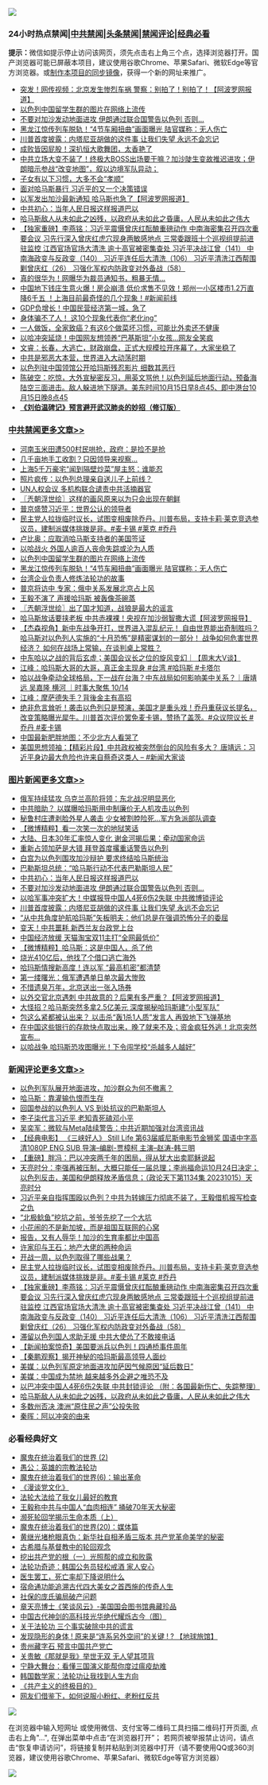 ![](https://raw.githubusercontent.com/jsvpn/jsproxy/dev/64photo/fqnews-qr.jpg)

<div id="tt">
<h3>24小时热点禁闻|<a href="#%E4%B8%AD%E5%85%B1%E7%A6%81%E9%97%BB%E6%9B%B4%E5%A4%9A%E6%96%87%E7%AB%A0">中共禁闻</a>|<a href="#%E5%9B%BE%E7%89%87%E6%96%B0%E9%97%BB%E6%9B%B4%E5%A4%9A%E6%96%87%E7%AB%A0">头条禁闻</a>|<a href="#%E6%96%B0%E9%97%BB%E8%AF%84%E8%AE%BA%E6%9B%B4%E5%A4%9A%E6%96%87%E7%AB%A0">禁闻评论|<a href="#%E5%BF%85%E7%9C%8B%E7%BB%8F%E5%85%B8%E5%A5%BD%E6%96%87">经典必看</a></h3>
<div><b>提示：</b>微信如提示停止访问该网页，须先点击右上角三个点，选择浏览器打开。国产浏览器可能已屏蔽本项目，建议使用谷歌Chrome、苹果Safari、微软Edge等官方浏览器。或<a href="%E5%88%B6%E4%BD%9Cgit%E7%A6%81%E9%97%BB%E9%95%9C%E5%83%8F.md">制作本项目的同步镜像</a>，获得一个新的网址来推广。</div>
<ul>

<li><a href="/cnnews/20231015/1947514.md">突发！网传视频：北京发生惨烈车祸 警察：别拍了！别拍了！【阿波罗网报道】</a></li>
<li><a href="/cbnews/20231015/1947552.md">以色列中国留学生群的图片在网络上流传</a></li>
<li><a href="/topimagenews/20231015/1947518.md">不要对加沙发动地面进攻 伊朗通过联合国警告以色列 否则...</a></li>
<li><a href="/cbnews/20231015/1947512.md">黑龙江惊传列车脱轨！“4节车厢扭曲”画面曝光 陆官媒称：无人伤亡</a></li>
<li><a href="/topimagenews/20231015/1947486.md">川普首度披露：内塔尼亚胡做的这件事 让我们失望 永远不会忘记</a></li>
<li><a href="/cnnews/20231016/1947658.md">成败皆因屁股！深扒恒大歌舞团，太香艳了</a></li>
<li><a href="/sohnews/20231016/1947639.md">中共立场大变不装了！终极大BOSS出场要干嘛？加沙陡生变故推迟进攻；伊朗暗示参战“改变地图”，叙以边境军队异动；</a></li>
<li><a href="/baitai/20231015/1947550.md">子女有以下习惯，大多不会“孝顺”</a></li>
<li><a href="/ccpdope/20231015/1947564.md">面对哈马斯暴行 习近平的又一个决策错误</a></li>
<li><a href="/worldnews/20231016/1947646.md">以军发出加沙最新通知 哈马斯也急了【阿波罗网报道】</a></li>
<li><a href="/topimagenews/20231016/1947651.md">中共初心：当年人民日报这样报道巴以</a></li>
<li><a href="/comments/20231015/1947553.md">哈马斯敌人从未如此之凶残，以政府从未如此之昏庸，人民从未如此之伟大</a></li>
<li><a href="/comments/20231016/1947621.md">【独家重磅】李燕铭：习近平震慑曾庆红酝酿重磅动作 中南海密集召开四次重要会议 习先行深入曾庆红虎穴现身两敏感地点 三常委跟班十个巡视组提前进驻监控 江西官场官场大清洗 逾十高官被密集查处 习近平决战江曾（141） 中南海政变与反政变（140） 习近平连任后大清洗（106） 习近平清洗江西帮围剿曾庆红（26） 习强化军权内防政变对外备战（58）</a></li>
<li><a href="/cnnews/20231016/1947677.md">真的很华为！网曝华为裁员通知书，粗暴无情…</a></li>
<li><a href="/sohnews/20231016/1947626.md">中国地下钱庄生意火爆！房企崩溃 低价求售不见效！郑州一小区楼市1.2万直降6千五 ！上海目前最奇怪的几个现象！#新闻前线</a></li>
<li><a href="/finance/20231016/1947653.md">GDP负增长！中国民营经济第一城，急了</a></li>
<li><a href="/health/20231015/1947499.md">身体骗不了人！ 这10个现象代表你“老化ing”</a></li>
<li><a href="/health/20231015/1947488.md">一人做饭，全家致癌？有这6个做菜坏习惯，可能比外卖还不健康</a></li>
<li><a href="/cnnews/20231015/1947507.md">以哈冲突延烧！中国网友想领养“巴基斯坦”小女孩…网友全笑疯</a></li>
<li><a href="/sohnews/20231016/1947675.md">文睿：长春，大逃亡，财政崩盘，正式大规模拉开序幕了，大家坐稳了</a></li>
<li><a href="/ssgc/20231015/1947594.md">中共是邪恶大本营，世界进入大动荡时期</a></li>
<li><a href="/baitai/20231015/1947482.md">以色列驻中国领馆公开哈玛斯残忍影片 细数其恶行</a></li>
<li><a href="/sohnews/20231015/1947558.md">陈破空：吃惊，大外宣秘密反习，用英文骂他！以色列延后地面行动，预备海陆空三面进击。敌人躲进地下隧道。美东时间10月15日早8点45、即中港台10月15日晚8点45</a></li>
<li><b><a href="/comments/20200207/1272816.md" target="_blank">《刘伯温碑记》预言避开武汉肺炎的妙招（修订版）</a></b></li>
</ul>
</div>

<div class="catlist">
<h3><a href="/cbnews/" target="_blank">中共禁闻</a><span><a href="/cbnews/" target="_blank" rel="nofollow">更多文章>></a></span></h3>
<ul>
<li><a href="/cbnews/20231016/1947808.md" target="_blank">河南玉米田遭500村民哄抢，政府：是捡不是抢</a></li>
<li><a href="/cbnews/20231016/1947807.md" target="_blank">几千亩地手工收割？只因领导来视察…</a></li>
<li><a href="/cbnews/20231016/1947790.md" target="_blank">上海5千万豪宅“闻到隔壁炒菜”屋主怒：谁能忍</a></li>
<li><a href="/cbnews/20231016/1947771.md" target="_blank">照片疯传：以色列总理亲自送儿子上前线？</a></li>
<li><a href="/cbnews/20231016/1947765.md" target="_blank">UN人权会议 多机构联合谴责中共活摘器官</a></li>
<li><a href="/cbnews/20231016/1947751.md" target="_blank">〖兲朝浮世绘〗这样的画风原来以为只会出现在朝鲜</a></li>
<li><a href="/cbnews/20231016/1947652.md" target="_blank">普京盛赞习近平：世界公认的领导者</a></li>
<li><a href="/comments/20231016/1947637.md" target="_blank">民主党人拉拢临时议长，试图变相废除乔丹。川普布局，支持卡莉·莱克竞选参议员，建制派媒体挑拨是非。#麦卡锡 #莱克 #乔丹</a></li>
<li><a href="/cbnews/20231015/1947610.md" target="_blank">卢比奥：应取消哈马斯支持者的美国签证</a></li>
<li><a href="/cbnews/20231015/1947599.md" target="_blank">以哈战火 外国人逾百人丧命失踪或沦为人质</a></li>
<li><a href="/cbnews/20231015/1947552.md" target="_blank">以色列中国留学生群的图片在网络上流传</a></li>
<li><a href="/cbnews/20231015/1947512.md" target="_blank">黑龙江惊传列车脱轨！“4节车厢扭曲”画面曝光 陆官媒称：无人伤亡</a></li>
<li><a href="/cbnews/20231015/1947182.md" target="_blank">台湾企业负责人修炼法轮功的故事</a></li>
<li><a href="/cbnews/20231015/1947462.md" target="_blank">普京将访中 专家：俄中关系发展北京占上风</a></li>
<li><a href="/cbnews/20231015/1947461.md" target="_blank">王毅不演了 声援哈玛斯 被轰像茶碗蒸</a></li>
<li><a href="/cbnews/20231015/1947452.md" target="_blank">〖兲朝浮世绘〗出了国才知道，战狼是最大的谣言</a></li>
<li><a href="/cbnews/20231015/1947448.md" target="_blank">哈马斯放话要挟老板 中共赤裸裸！央视在加沙弱智撒大谎【阿波罗网报导】</a></li>
<li><a href="/comments/20231015/1947411.md" target="_blank">【杰森视角】新中东战争开打，世界进入混乱纪元！ 自由世界能出奇制胜吗？ 哈马斯对以色列人实施的“十月恐怖”是精密谋划的一部分！ 战争如何危害世界经济？ 如何在战场上常输，在谈判桌上常胜？</a></li>
<li><a href="/comments/20231015/1947385.md" target="_blank">中东哈以之战的背后玄虚；美国会议长之位的旋风变幻｜【周末大V谈】</a></li>
<li><a href="/cbnews/20231015/1947367.md" target="_blank">江峰：哈玛斯大哥的大哥，真正金主现身 #台湾 #哈玛斯 #卡塔尔</a></li>
<li><a href="/comments/20231015/1947342.md" target="_blank">哈以战争牵动全球格局，下一战在台海？中东战局如何影响美中关系？｜唐靖远 吴嘉隆 横河 ｜时事大聚焦 10/14</a></li>
<li><a href="/cbnews/20231015/1947262.md" target="_blank">江峰：摩萨德失手？背後金主有高招</a></li>
<li><a href="/comments/20231014/1947159.md" target="_blank">绝非危言耸听！袭击以色列只是预演，美国才是重头戏！乔丹重获议长提名，改变策略曝光犀牛。川普首次评价罢免麦卡锡，赞扬了盖茨。#众议院议长 #乔丹 #麦卡锡</a></li>
<li><a href="/cbnews/20231014/1947110.md" target="_blank">中国最新肥胖地图：不少北方人看哭了</a></li>
<li><a href="/cbnews/20231014/1946979.md" target="_blank">美国思想领袖：【精彩片段】中共政权被突然倒台的风险有多大？ 唐靖远：习近平身边最大危险也许来自蔡奇这类人 &#8211; #新闻大家谈</a></li>

</ul>
</div>
<div class="catlist">
<h3><a href="/topimagenews/" target="_blank">图片新闻</a><span><a href="/topimagenews/" target="_blank" rel="nofollow">更多文章>></a></span></h3>
<ul>
<li><a href="/topimagenews/20231016/1947806.md" target="_blank">俄军持续猛攻 乌克兰高阶将领：东北战况明显恶化</a></li>
<li><a href="/topimagenews/20231016/1947805.md" target="_blank">中共暗助？ 以媒曝哈玛斯用中制廉价无人机攻击以色列</a></li>
<li><a href="/topimagenews/20231016/1947789.md" target="_blank">秘鲁村庄遭剥脸外星人袭击 少女被割脖险死…军方急派部队调查</a></li>
<li><a href="/topimagenews/20231016/1947770.md" target="_blank">【微博精粹】看一次笑一次的地狱笑话</a></li>
<li><a href="/topimagenews/20231016/1947769.md" target="_blank">大陆、日本30年汇率惊人变化 谢金河揭后果：牵动国家命运</a></li>
<li><a href="/topimagenews/20231016/1947743.md" target="_blank">重新占领加萨是大错 拜登首度撂重话警告以色列</a></li>
<li><a href="/topimagenews/20231016/1947730.md" target="_blank">白宫为以色列围攻加沙辩护 要求终结哈马斯统治</a></li>
<li><a href="/topimagenews/20231016/1947729.md" target="_blank">巴勒斯坦总统：“哈马斯行动不代表巴勒斯坦人民”</a></li>
<li><a href="/topimagenews/20231016/1947651.md" target="_blank">中共初心：当年人民日报这样报道巴以</a></li>
<li><a href="/topimagenews/20231015/1947518.md" target="_blank">不要对加沙发动地面进攻 伊朗通过联合国警告以色列 否则&#8230;</a></li>
<li><a href="/topimagenews/20231015/1947498.md" target="_blank">以哈军事冲突扩大！中媒报导中国人4死6伤2失联 中共微博锁评论</a></li>
<li><a href="/topimagenews/20231015/1947486.md" target="_blank">川普首度披露：内塔尼亚胡做的这件事 让我们失望 永远不会忘记</a></li>
<li><a href="/topimagenews/20231015/1947479.md" target="_blank">“从中共角度护航哈玛斯”矢板明夫：他们总是在强调恐怖分子的委屈</a></li>
<li><a href="/topimagenews/20231015/1947435.md" target="_blank">变天！中共噩耗 新西兰友台政党上台</a></li>
<li><a href="/topimagenews/20231015/1947423.md" target="_blank">中国经济放缓 天猫淘宝双11主打“全网最低价”</a></li>
<li><a href="/topimagenews/20231015/1947422.md" target="_blank">【微博精粹】哈马斯：这是中国人，杀了他</a></li>
<li><a href="/topimagenews/20231015/1947327.md" target="_blank">烧光410亿后，他找了个借口逃亡海外</a></li>
<li><a href="/topimagenews/20231015/1947319.md" target="_blank">哈玛斯情搜新高度！连以军 “最高机密”都清楚</a></li>
<li><a href="/topimagenews/20231015/1947318.md" target="_blank">第一缕曙光：俄军遭遇单日单次最大惨败</a></li>
<li><a href="/topimagenews/20231015/1947317.md" target="_blank">不惜遗臭万年，北京送出一张入场券</a></li>
<li><a href="/topimagenews/20231014/1947214.md" target="_blank">以外交官北京遇刺 中共故意的？后果有多严重？【阿波罗网报道】</a></li>
<li><a href="/topimagenews/20231014/1947187.md" target="_blank">大怪招？哈马斯突然多拿2.5亿美元 深度揭秘哈玛斯建“小型军队”</a></li>
<li><a href="/topimagenews/20231014/1947161.md" target="_blank">包这么紧都被认出来？ 以击杀“轰1杀1人质”发言人 再毁地下飞弹基地</a></li>
<li><a href="/topimagenews/20231014/1947147.md" target="_blank">在中国这些银行的存款快点取出来，晚了就来不及；资金疯狂外逃！北京突然宣布…</a></li>
<li><a href="/topimagenews/20231014/1947146.md" target="_blank">以哈战争 哈玛斯恐攻图曝光！下令闯学校“杀越多人越好”</a></li>

</ul>
</div>
<div class="catlist">
<h3><a href="/comments/" target="_blank">新闻评论</a><span><a href="/comments/" target="_blank" rel="nofollow">更多文章>></a></span></h3>
<ul>
<li><a href="/comments/20231016/1947793.md" target="_blank">以色列军队展开地面进攻，加沙群众为何不撤离？</a></li>
<li><a href="/comments/20231016/1947779.md" target="_blank">哈马斯：靠灌输仇恨而生存</a></li>
<li><a href="/comments/20231016/1947778.md" target="_blank">回国参战的以色列人 VS 到处抗议的巴勒斯坦人</a></li>
<li><a href="/comments/20231016/1947757.md" target="_blank">李子柒代言习近平 老知青死磕邓小平</a></li>
<li><a href="/comments/20231016/1947756.md" target="_blank">吴奕军：微软与Meta陆续警告：中共近期加强对台湾资讯战</a></li>
<li><a href="/comments/20231016/1947752.md" target="_blank">【经典电影】 《三峡好人》 Still Life 第63届威尼斯电影节金狮奖 国语中字高清1080P ENG SUB 导演&#8211;编剧-贾樟柯 主演&#8211;赵涛-韩三明</a></li>
<li><a href="/comments/20231016/1947744.md" target="_blank">【重磅】胖冯：巴以冲突两千年的困局，得从犹大出卖耶稣说起</a></li>
<li><a href="/comments/20231016/1947742.md" target="_blank">天亮时分：李强再被压制，大概只能任一届总理；李尚福命运10月24日决定；以色列反击，美国和伊朗释放矛盾信息；（政论天下第1134集 20231015）天亮时分</a></li>
<li><a href="/comments/20231016/1947728.md" target="_blank">习近平亲自指挥围殴以色列？中共为转嫁压力彻底不装了，王毅借机报写检查之仇</a></li>
<li><a href="/comments/20231016/1947715.md" target="_blank">“北极鲶鱼”挖坑之前，爷爷先挖了一个大坑</a></li>
<li><a href="/comments/20231016/1947714.md" target="_blank">小花闹的不是新加坡，而是祖国互联网的心窝</a></li>
<li><a href="/comments/20231016/1947713.md" target="_blank">报告，又有人辱华！加沙的生育率都比中国高</a></li>
<li><a href="/comments/20231016/1947703.md" target="_blank">许家印与王石：地产大佬的两种命运</a></li>
<li><a href="/comments/20231016/1947656.md" target="_blank">开战一周，以色列取得了哪些战果？</a></li>
<li><a href="/comments/20231016/1947637.md" target="_blank">民主党人拉拢临时议长，试图变相废除乔丹。川普布局，支持卡莉·莱克竞选参议员，建制派媒体挑拨是非。#麦卡锡 #莱克 #乔丹</a></li>
<li><a href="/comments/20231016/1947621.md" target="_blank">【独家重磅】李燕铭：习近平震慑曾庆红酝酿重磅动作 中南海密集召开四次重要会议 习先行深入曾庆红虎穴现身两敏感地点 三常委跟班十个巡视组提前进驻监控 江西官场官场大清洗 逾十高官被密集查处 习近平决战江曾（141） 中南海政变与反政变（140） 习近平连任后大清洗（106） 习近平清洗江西帮围剿曾庆红（26） 习强化军权内防政变对外备战（58）</a></li>
<li><a href="/comments/20231015/1947606.md" target="_blank">滞留以色列国人求助无援 中共大使怂了不敢接电话</a></li>
<li><a href="/comments/20231015/1947605.md" target="_blank">【新闻拍案惊奇】美国要派兵以色列！四通桥事件周年</a></li>
<li><a href="/comments/20231015/1947604.md" target="_blank">【秦鹏观察】揭开神秘的哈玛斯最高领导人面纱</a></li>
<li><a href="/comments/20231015/1947569.md" target="_blank">美媒：以色列军原定地面进攻加萨因气候原因“延后数日”</a></li>
<li><a href="/comments/20231015/1947568.md" target="_blank">美媒：中国成为禁地 越来越多外企避之唯恐不及</a></li>
<li><a href="/comments/20231015/1947554.md" target="_blank">以巴冲突中国人4死6伤2失联 中共封锁评论 （附：各国最新伤亡、失踪整理）</a></li>
<li><a href="/comments/20231015/1947553.md" target="_blank">哈马斯敌人从未如此之凶残，以政府从未如此之昏庸，人民从未如此之伟大</a></li>
<li><a href="/comments/20231015/1947544.md" target="_blank">多数州否决 澳洲“原住民之声”公投失败</a></li>
<li><a href="/comments/20231015/1947538.md" target="_blank">秦晖：阿以冲突的由来</a></li>

</ul>
</div>

<div class="catlist">
<h3>必看经典好文</h3>
<ul>
<li><a href="/topimagenews/20180520/944940.md" target="_blank">魔鬼在统治着我们的世界 (2)</a></li>
<li><a href="/comments/20200313/1292991.md" target="_blank">愚公：英雄的宗教法轮功</a></li>
<li><a href="/topimagenews/20180524/947358.md" target="_blank">魔鬼在统治着我们的世界(6)：输出革命</a></li>
<li><a href="/comments/20200521/783167.md" target="_blank">《漫谈党文化》</a></li>
<li><a href="/cbnews/20200516/1329218.md" target="_blank">法轮大法给了我女儿最好的教育</a></li>
<li><a href="/cbnews/20200730/1371580.md" target="_blank">王毅称中共与中国人“血肉相连” 捅破70年天大秘密</a></li>
<li><a href="/cbnews/20230821/1923149.md" target="_blank">濒死轮回学揭示生命本质（上）</a></li>
<li><a href="/comments/20180725/976787.md" target="_blank">魔鬼在统治着我们的世界(20)：媒体篇</a></li>
<li><a href="/lifebaike/20180921/1001174.md" target="_blank">黄继光堵枪眼真伪：新华社自相矛盾三版本 共产党革命美学的秘密</a></li>
<li><a href="/comments/20220503/1727847.md" target="_blank">古希腊与基督教中的轮回观念</a></li>
<li><a href="/comments/20200629/1352460.md" target="_blank">挖出共产党的根（一）光照帮的成立和败露</a></li>
<li><a href="/comments/20220710/1756469.md" target="_blank">法轮功奇迹：韩国公务员轻松戒酒 家人安心</a></li>
<li><a href="/sohnews/20150904/445868.md" target="_blank">医生罢工，死亡率却下降说明什么</a></li>
<li><a href="/comments/20220105/1674810.md" target="_blank">宿命通功能追溯古代四大美女之首西施的传奇人生</a></li>
<li><a href="/comments/20230906/1929991.md" target="_blank">社保的庞氏骗局破产问题</a></li>
<li><a href="/comments/20220925/1789151.md" target="_blank">章天亮博士《笑谈风云》-美国国会图书馆典藏珍品</a></li>
<li><a href="/comments/20220403/1714124.md" target="_blank">中国古代神剑的高科技光华绝代耀烁古今（图）</a></li>
<li><a href="/cbnews/20200703/1354907.md" target="_blank">关于法轮功 三个事实破除中共的谎言</a></li>
<li><a href="/bannedvideo/20220611/1744386.md" target="_blank">发现隐形的身体 ! 原来是“连系另外空间”的关键 ! ? 【地球旅馆】</a></li>
<li><a href="/comments/20210226/1494382.md" target="_blank">贵州藏字石 预言中国共产党亡</a></li>
<li><a href="/topimagenews/20170331/738673.md" target="_blank">关贵敏《那就是我》举世无双 无人望其项背</a></li>
<li><a href="/comments/20200527/1273654.md" target="_blank">宁静大舞台：看懂三国演义能帮你度过瘟疫劫难</a></li>
<li><a href="/comments/20220418/1721061.md" target="_blank">韩国数学家：法轮功让我找到人生方向</a></li>
<li><a href="/bookwiki/20171120/858084.md" target="_blank">《共产主义的终极目的》</a></li>
<li><a href="/comments/20200712/1359630.md" target="_blank">网友们借鉴下，如何说服小粉红、老粉红反共</a></li>

</ul>
</div>

![](https://raw.githubusercontent.com/jsvpn/jsproxy/dev/64photo/fqnews-qr.jpg)

在浏览器中输入短网址 或使用微信、支付宝等二维码工具扫描二维码打开页面, 点击右上角"...", 在弹出菜单中点击“在浏览器打开”； 若网页被举报禁止访问，请点击“恢复申请访问”，将链接复制并粘贴到浏览器中打开（请不要使用QQ或360浏览器，建议使用谷歌Chrome、苹果Safari、微软Edge等官方浏览器）

![](https://raw.githubusercontent.com/jsvpn/jsproxy/dev/64photo/wx.jpg)